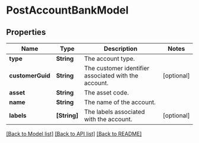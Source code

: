 # PostAccountBankModel

## Properties
Name | Type | Description | Notes
------------ | ------------- | ------------- | -------------
**type** | **String** | The account type. | 
**customerGuid** | **String** | The customer identifier associated with the account. | [optional] 
**asset** | **String** | The asset code. | 
**name** | **String** | The name of the account. | 
**labels** | **[String]** | The labels associated with the account. | [optional] 

[[Back to Model list]](../README.md#documentation-for-models) [[Back to API list]](../README.md#documentation-for-api-endpoints) [[Back to README]](../README.md)


